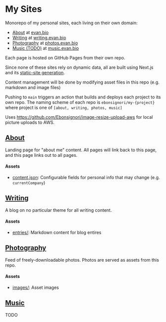 # My Sites

Monorepo of my personal sites, each living on their own domain:

- [About](#about) at [evan.bio](https://evan.bio)
- [Writing](#writing) at [writing.evan.bio](https://writing.evan.bio)
- [Photography](#photography) at [photos.evan.bio](https://photos.evan.bio)
- [Music (TODO)](#music) at [music.evan.bio](https://music.evan.bio)

Each page is hosted on GitHub Pages from their own repo.

Since none of these sites rely on dynamic data, all are built using Next.js and its [static-site generation](https://nextjs.org/docs/advanced-features/static-html-export).

Content management will be done by modifying asset files in this repo (e.g. markdown and image files)

Pushing to `main` triggers an action that builds and deploys each project to its own repo. The naming scheme of each repo is `ebonsignori/my-{project}` where project is one of `[about, writing, photos, music]`

Uses https://github.com/Ebonsignori/image-resize-upload-aws for local picture uploads to AWS.


## [About](./about)

Landing page for "about me" content. All pages will link back to this page, and this page links out to all pages.

#### Assets

- [content.json](./about/content.json): Configurable fields for personal info that may change (e.g. `currentCompany`) 


## [Writing](./writing)


A blog on no particular theme for all writing content.

#### Assets

- [entries/](./writing/entries/): Markdown content for blog entires


## [Photography](./photos)


Feed of freely-downloadable photos. Photos are served as assets from this repo.

#### Assets

- [images/](./photos/images/): Asset images


## [Music](./music)

TODO
